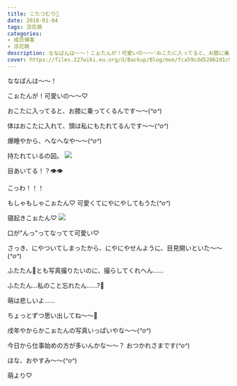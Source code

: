 ```yaml
---
title: こたつむり🐩
date: 2018-01-04
tags: 涼花萌
categories: 
- 成员博客
- 涼花萌
description: ななばんは〜〜！こぉたんが！可愛いの〜〜♡おこたに入ってると、お膝に乗ってくるんです〜〜(*^o^*)体はおこたに入れて、頭は私にもたれてるんです〜〜(*^o^*)爆睡やから、...
cover: https://files.227wiki.eu.org/d/Backup/Blog/moe/fca59cdd52862d1c9dc21c387e679.jpg 
---
```





ななばんは〜〜！




こぉたんが！可愛いの〜〜♡



おこたに入ってると、お膝に乗ってくるんです〜〜(*^o^*)

体はおこたに入れて、頭は私にもたれてるんです〜〜(*^o^*)



爆睡やから、へなへなや〜〜(*^o^*)



持たれているの図。
![](https://files.227wiki.eu.org/d/Backup/Blog/moe/fca59cdd52862d1c9dc21c387e679.jpg)









目あいてる！？👁👁

こっわ！！！




もしゃもしゃこぉたん♡
可愛くてにやにやしてもうた(*^o^*)





寝起きこぉたん♡
![](https://files.227wiki.eu.org/d/Backup/Blog/moe/fca59cdd52862d1c9dc21c387e679-01.jpg)








口が"んっ"ってなってて可愛い♡


さっき、にやついてしまったから、にやにやせんように、目見開いといた〜〜(*^o^*)




ふたたん🐥とも写真撮りたいのに、撮らしてくれへん……

ふたたん…私のこと忘れたん……?🐥

萌は悲しいよ……



ちょっとずつ思い出してね〜〜🌝






戌年やからかこぉたんの写真いっぱいやな〜〜(*^o^*)




今日から仕事始めの方が多いんかな〜〜？
おつかれさまです(*^o^*)




ほな、おやすみ〜〜(*^o^*)


萌より♡


